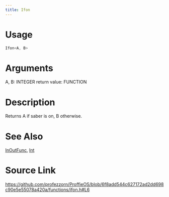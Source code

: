 ```yaml
---
title: Ifon
---
```


# Usage
```cpp
Ifon<A, B>
```

# Arguments
A, B: INTEGER
return value: FUNCTION

# Description
Returns A if saber is on, B otherwise.

# See Also
[InOutFunc](/config/functions/InOutFunc.html), [Int](/config/functions/Int.html)

# Source Link
https://github.com/profezzorn/ProffieOS/blob/6f8add544c627172ad2dd698c90e5e55078a420a/functions/ifon.h#L6
